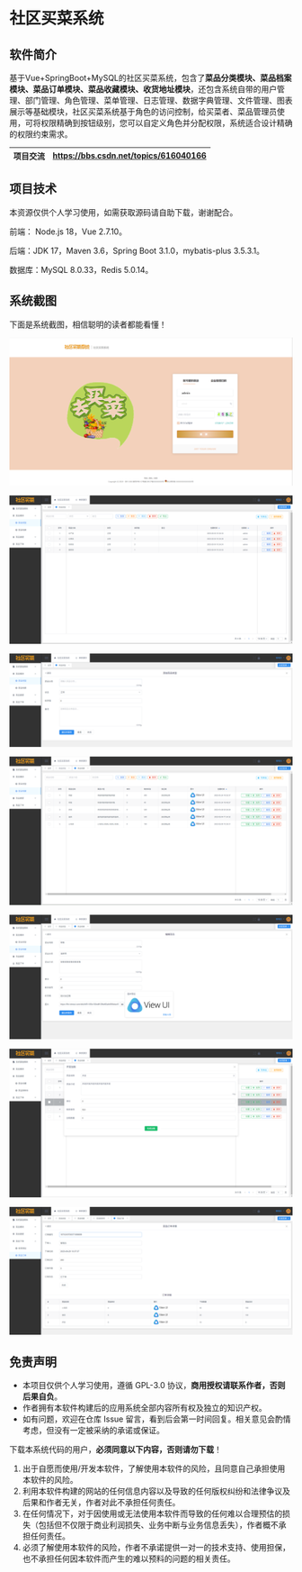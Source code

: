 # 社区买菜系统

## 软件简介

基于Vue+SpringBoot+MySQL的社区买菜系统，包含了**菜品分类模块、菜品档案模块、菜品订单模块、菜品收藏模块、收货地址模块**，还包含系统自带的用户管理、部门管理、角色管理、菜单管理、日志管理、数据字典管理、文件管理、图表展示等基础模块，社区买菜系统基于角色的访问控制，给买菜者、菜品管理员使用，可将权限精确到按钮级别，您可以自定义角色并分配权限，系统适合设计精确的权限约束需求。

| 项目交流 | https://bbs.csdn.net/topics/616040166 |
| -------- | ------------------------------------- |

## 项目技术

本资源仅供个人学习使用，如需获取源码请自助下载，谢谢配合。

前端： Node.js 18，Vue 2.7.10。

后端：JDK 17，Maven 3.6，Spring Boot 3.1.0，mybatis-plus 3.5.3.1。

数据库：MySQL 8.0.33，Redis 5.0.14。

## 系统截图

下面是系统截图，相信聪明的读者都能看懂！

![输入图片说明](image/01.png)

![输入图片说明](image/02.png)

![输入图片说明](image/03.png)

![输入图片说明](image/04.png)

![输入图片说明](image/05.png)

![输入图片说明](image/06.png)

![输入图片说明](image/07.png)

## 免责声明

- 本项目仅供个人学习使用，遵循 GPL-3.0 协议，**商用授权请联系作者，否则后果自负**。
- 作者拥有本软件构建后的应用系统全部内容所有权及独立的知识产权。
- 如有问题，欢迎在仓库 Issue 留言，看到后会第一时间回复。相关意见会酌情考虑，但没有一定被采纳的承诺或保证。

下载本系统代码的用户，**必须同意以下内容，否则请勿下载**！

1. 出于自愿而使用/开发本软件，了解使用本软件的风险，且同意自己承担使用本软件的风险。
2. 利用本软件构建的网站的任何信息内容以及导致的任何版权纠纷和法律争议及后果和作者无关，作者对此不承担任何责任。
3. 在任何情况下，对于因使用或无法使用本软件而导致的任何难以合理预估的损失（包括但不仅限于商业利润损失、业务中断与业务信息丢失），作者概不承担任何责任。
4. 必须了解使用本软件的风险，作者不承诺提供一对一的技术支持、使用担保，也不承担任何因本软件而产生的难以预料的问题的相关责任。
